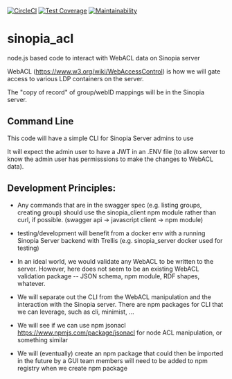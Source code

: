 [![CircleCI](https://circleci.com/gh/LD4P/sinopia_acl.svg?style=svg)](https://circleci.com/gh/LD4P/sinopia_acl)
[![Test Coverage](https://api.codeclimate.com/v1/badges/1abbbb1e7eef5ad1a9a5/test_coverage)](https://codeclimate.com/github/LD4P/sinopia_acl/test_coverage)
[![Maintainability](https://api.codeclimate.com/v1/badges/1abbbb1e7eef5ad1a9a5/maintainability)](https://codeclimate.com/github/LD4P/sinopia_acl/maintainability)

# sinopia_acl
node.js based code to interact with WebACL data on Sinopia server

WebACL (https://www.w3.org/wiki/WebAccessControl) is how we will gate access to various LDP containers on the server.

The "copy of record" of group/webID mappings will be in the Sinopia server.


## Command Line

This code will have a simple CLI for Sinopia Server admins to use

It will expect the admin user to have a JWT in an .ENV file (to allow server to know the admin user has permisssions to make the changes to WebACL data).


## Development Principles:

- Any commands that are in the swagger spec (e.g. listing groups, creating group) should use the sinopia_client npm module rather than curl, if possible. (swagger api -> javascript client -> npm module)

- testing/development will benefit from a docker env with a running Sinopia Server backend with Trellis (e.g. sinopia_server docker used for testing)

- In an ideal world, we would validate any WebACL to be written to the server.  However, here does not seem to be an existing WebACL validation package -- JSON schema, npm module, RDF shapes, whatever.

- We will separate out the CLI from the WebACL manipulation and the interaction with the Sinopia server.
    There are npm packages for CLI that we can leverage, such as cli, minimist, ...

- We will see if we can use npm jsonacl https://www.npmjs.com/package/jsonacl for node ACL manipulation, or something similar

- We will (eventually) create an npm package that could then be imported in the future by a GUI
    team members will need to be added to npm registry when we create npm package
